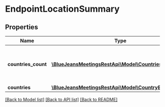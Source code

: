 # EndpointLocationSummary

## Properties
Name | Type | Description | Notes
------------ | ------------- | ------------- | -------------
**countries_count** | [**\BlueJeansMeetingsRestApi\Model\CountriesCountRec[]**](CountriesCountRec.md) | Description of the size of the country endpoints dataset | [optional] 
**countries** | [**\BlueJeansMeetingsRestApi\Model\CountryEndpoint[]**](CountryEndpoint.md) |  | [optional] 

[[Back to Model list]](../README.md#documentation-for-models) [[Back to API list]](../README.md#documentation-for-api-endpoints) [[Back to README]](../README.md)



